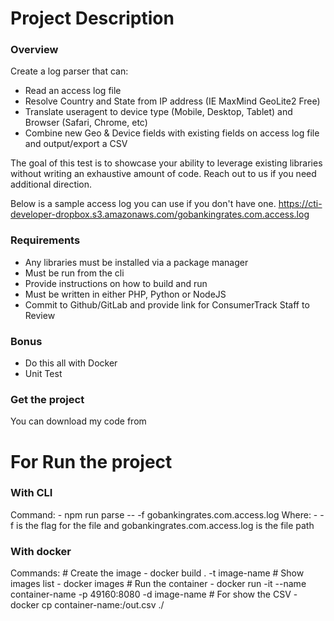 # Project Description
### Overview ###
Create a log parser that can:
 - Read an access log file
 - Resolve Country and State from IP address (IE MaxMind GeoLite2 Free)
 - Translate useragent to device type (Mobile, Desktop, Tablet) and Browser (Safari, Chrome, etc)
 - Combine new Geo & Device fields with existing fields on access log file and output/export a CSV

The goal of this test is to showcase your ability to leverage existing libraries without writing an exhaustive amount of code. Reach out to us if you need additional direction.

Below is a sample access log you can use if you don't have one.
https://cti-developer-dropbox.s3.amazonaws.com/gobankingrates.com.access.log
 
### Requirements ###
 - Any libraries must be installed via a package manager
 - Must be run from the cli
 - Provide instructions on how to build and run
 - Must be written in either PHP, Python or NodeJS
 - Commit to Github/GitLab and provide link for ConsumerTrack Staff to Review
 
### Bonus ###
 - Do this all with Docker
 - Unit Test

### Get the project ###
You can download my code from 

# For Run the project #
### With CLI ###
Command: 
    - npm run parse -- -f gobankingrates.com.access.log
Where: 
    - -f is the flag for the file and gobankingrates.com.access.log is the file path
### With docker ###
Commands:
    # Create the image
    - docker build . -t image-name 
    # Show images list
    - docker images
    # Run the container
    - docker run -it --name container-name -p 49160:8080 -d image-name
    # For show the CSV
    - docker cp container-name:/out.csv ./

